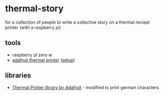 # thermal-story
for a collection of people to write a collective story on a thermal reciept printer (with a raspberry pi)

## tools
* raspberry pi zero w
* [adafruit thermal printer](https://www.adafruit.com/product/597) ([setup](https://learn.adafruit.com/mini-thermal-receipt-printer/circuitpython))

## libraries
* [Thermal Printer library by Adafruit](https://github.com/adafruit/Adafruit_CircuitPython_Thermal_Printer.git) - modified to print german characters
